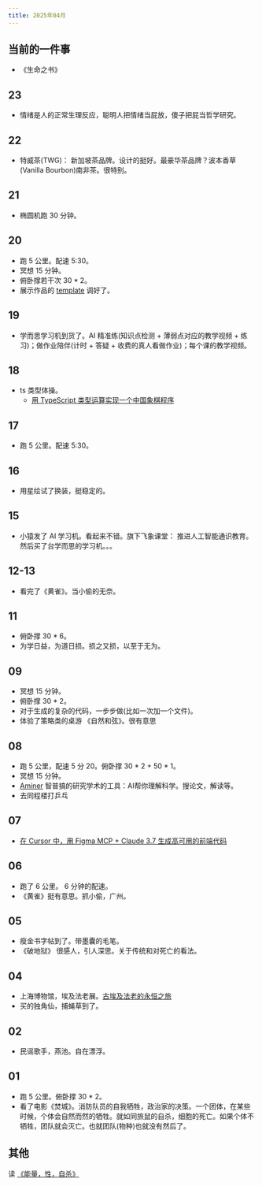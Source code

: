 ```yaml
---
title: 2025年04月
---
```


## 当前的一件事
* 《生命之书》

## 23
* 情绪是人的正常生理反应，聪明人把情绪当屁放，傻子把屁当哲学研究。

## 22
* 特威茶(TWG)： 新加坡茶品牌。设计的挺好。最豪华茶品牌？波本香草(Vanilla Bourbon)南非茶。很特别。

## 21
* 椭圆机跑 30 分钟。

## 20
* 跑 5 公里。配速 5:30。
* 冥想 15 分钟。
* 俯卧撑若干次 30 * 2。
*  展示作品的 [template](https://github.com/iamjoel/portfolio-template) 调好了。

## 19
* 学而思学习机到货了。AI 精准练(知识点检测 + 薄弱点对应的教学视频 + 练习)；做作业陪伴(计时 + 答疑 + 收费的真人看做作业)；每个课的教学视频。

## 18
* ts 类型体操。
  * [用 TypeScript 类型运算实现一个中国象棋程序](https://zhuanlan.zhihu.com/p/426966480)

## 17
* 跑 5 公里。配速 5:30。

## 16
* 用星绘试了换装，挺稳定的。

## 15
* 小猿发了 AI 学习机。看起来不错。旗下飞象课堂： 推进人工智能通识教育。 然后买了台学而思的学习机。。。

## 12-13
*  看完了《黄雀》。当小偷的无奈。

## 11
* 俯卧撑 30 * 6。
* 为学日益，为道日损。损之又损，以至于无为。

## 09
* 冥想 15 分钟。
* 俯卧撑 30 * 2。
* 对于生成的复杂的代码，一步步做(比如一次加一个文件)。
* 体验了策略类的桌游 《自然和弦》。很有意思

## 08
* 跑 5 公里，配速 5 分 20。俯卧撑 30 * 2 + 50 * 1。
* 冥想 15 分钟。
* [Aminer](https://www.aminer.cn/) 智普搞的研究学术的工具：AI帮你理解科学。搜论文，解读等。
* 去同程楼打乒乓

## 07
* [在 Cursor 中，用 Figma MCP + Claude 3.7 生成高可用的前端代码](../../../text/l/llm-gen-code.md#在-cursor-中用-figma-mcp--claude-37-生成高可用的前端代码)

## 06
* 跑了 6 公里。 6 分钟的配速。
* 《黄雀》挺有意思。抓小偷，广州。

## 05
* 瘦金书字帖到了。带墨囊的毛笔。
* 《破地狱》 很感人，引人深思。关于传统和对死亡的看法。

## 04
* 上海博物馆，埃及法老展。[古埃及法老的永恒之旅](../../../text/a/ancient-egyptian-pharaoh.md)
* 买的独角仙，捕蝇草到了。

## 02
* 民谣歌手，燕池。自在漂浮。

## 01
* 跑 5 公里。俯卧撑 30 * 2。
* 看了电影《焚城》。消防队员的自我牺牲，政治家的决策。一个团体，在某些时候，个体会自然而然的牺牲。就如同旅鼠的自杀，细胞的死亡。如果个体不牺牲，团队就会灭亡。也就团队(物种)也就没有然后了。

## 其他
读 [《能量，性，自杀》](../../../text/p/power-sex-suicide.md)

